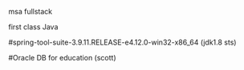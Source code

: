 msa fullstack


first class Java


#spring-tool-suite-3.9.11.RELEASE-e4.12.0-win32-x86_64 (jdk1.8 sts)


#Oracle DB for education (scott)


